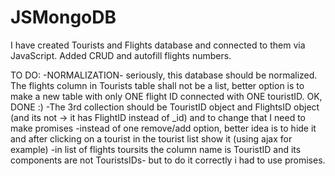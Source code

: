 # JSMongoDB
I have created Tourists and Flights database and connected to them via JavaScript. 
Added CRUD and autofill flights numbers.

TO DO:
-NORMALIZATION- seriously, this database should be normalized. The flights column in Tourists table shall not be a list, better option is to make a new table with only ONE flight ID connected with ONE touristID. OK, DONE :)
-The 3rd collection should be TouristID object and FlightsID object (and its not -> it has FlightID instead of _id) and to change that I need to make promises
-instead of one remove/add option, better idea is to hide it and after clicking on a tourist in the tourist list show it (using ajax for example)
-in list of flights toursits the column name is TouristID and its components are not TouristsIDs- but to do it correctly i had to use promises.
